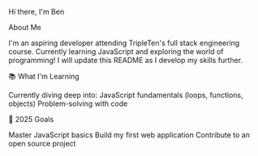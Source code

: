 Hi there, I'm Ben

About Me

I'm an aspiring developer attending TripleTen's full stack engineering course. Currently learning JavaScript and exploring the world of programming!
I will update this README as I develop my skills further.



📚 What I'm Learning

Currently diving deep into:
JavaScript fundamentals (loops, functions, objects)
Problem-solving with code

🎯 2025 Goals

 Master JavaScript basics
 Build my first web application
 Contribute to an open source project



